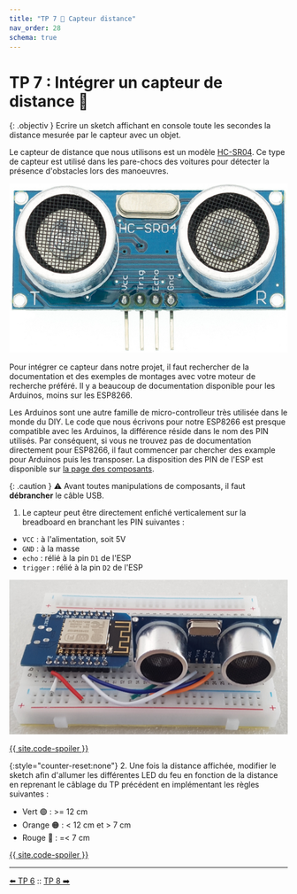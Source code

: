 ```yaml
---
title: "TP 7 🦇 Capteur distance"
nav_order: 28
schema: true
---
```


# TP 7 : Intégrer un capteur de distance 🦇

{: .objectiv }
Ecrire un sketch affichant en console toute les secondes la distance mesurée par le capteur avec un objet.

Le capteur de distance que nous utilisons est un modèle [HC-SR04](composants.md##capteur-de-distance). Ce type de capteur est utilisé dans les pare-chocs des voitures pour détecter la présence d'obstacles lors des manoeuvres.

![HC-SR04](resources/HC-SR04.jpg)

Pour intégrer ce capteur dans notre projet, il faut rechercher de la documentation et des exemples de montages avec votre moteur de recherche préféré. Il y a beaucoup de documentation disponible pour les Arduinos, moins sur les ESP8266.

Les Arduinos sont une autre famille de micro-controlleur très utilisée dans le monde du DIY. Le code que nous écrivons pour notre ESP8266 est presque compatible avec les Arduinos, la différence réside dans le nom des PIN utilisés. Par conséquent, si vous ne trouvez pas de documentation directement pour ESP8266, il faut commencer par chercher des example pour Arduinos puis les transposer.
La disposition des PIN de l'ESP est disponible sur [la page des composants](composants.md#micro-contrôleur).


{: .caution }
⚠️ Avant toutes manipulations de composants, il faut **débrancher** le câble USB.

1. Le capteur peut être directement enfiché verticalement sur la breadboard en branchant les PIN suivantes :
- `VCC` : à l'alimentation, soit 5V
- `GND` : à la masse
- `echo` : rélié à la pin `D1` de l'ESP
- `trigger` : rélié à la pin `D2` de l'ESP

![capteur](resources/tp8.1-capteur.jpg)

[{{ site.code-spoiler }}](tp7_code.md#mesure-de-distance)

{:style="counter-reset:none"}
2. Une fois la distance affichée, modifier le sketch afin d'allumer les différentes LED du feu en fonction de la distance en reprenant le câblage du TP précédent en implémentant les règles suivantes :
- Vert 🟢 : >= 12 cm
- Orange 🟠 : < 12 cm et > 7 cm
- Rouge 🔴 : =< 7 cm

[{{ site.code-spoiler }}](tp7_code.md#feu)

----
[⬅️ TP 6](tp6.md) :: [TP 8 ➡️](tp8.md)
